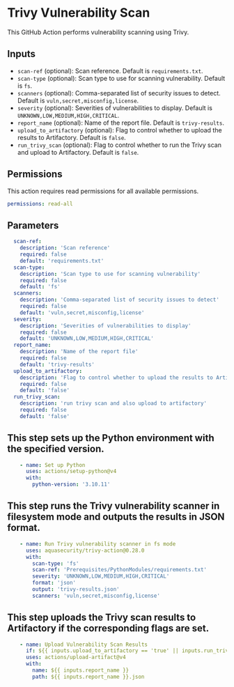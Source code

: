 # Trivy Vulnerability Scan

This GitHub Action performs vulnerability scanning using Trivy.

## Inputs

- `scan-ref` (optional): Scan reference. Default is `requirements.txt`.
- `scan-type` (optional): Scan type to use for scanning vulnerability. Default is `fs`.
- `scanners` (optional): Comma-separated list of security issues to detect. Default is `vuln,secret,misconfig,license`.
- `severity` (optional): Severities of vulnerabilities to display. Default is `UNKNOWN,LOW,MEDIUM,HIGH,CRITICAL`.
- `report_name` (optional): Name of the report file. Default is `trivy-results`.
- `upload_to_artifactory` (optional): Flag to control whether to upload the results to Artifactory. Default is `false`.
- `run_trivy_scan` (optional): Flag to control whether to run the Trivy scan and upload to Artifactory. Default is `false`.

## Permissions

This action requires read permissions for all available permissions.
```yaml
permissions: read-all
```

## Parameters

```yaml
  scan-ref:
    description: 'Scan reference'
    required: false
    default: 'requirements.txt'
  scan-type:
    description: 'Scan type to use for scanning vulnerability'
    required: false
    default: 'fs'
  scanners:
    description: 'Comma-separated list of security issues to detect'
    required: false
    default: 'vuln,secret,misconfig,license'
  severity:
    description: 'Severities of vulnerabilities to display'
    required: false
    default: 'UNKNOWN,LOW,MEDIUM,HIGH,CRITICAL'
  report_name:
    description: 'Name of the report file'
    required: false
    default: 'trivy-results'
  upload_to_artifactory:
    description: 'Flag to control whether to upload the results to Artifactory'
    required: false
    default: 'false'
  run_trivy_scan:
    description: 'run trivy scan and also upload to artifactory'
    required: false
    default: 'false'
```

## This step sets up the Python environment with the specified version.
```yaml    
    - name: Set up Python
      uses: actions/setup-python@v4
      with:
        python-version: '3.10.11'
```

## This step runs the Trivy vulnerability scanner in filesystem mode and outputs the results in JSON format.
```yaml
    - name: Run Trivy vulnerability scanner in fs mode
      uses: aquasecurity/trivy-action@0.28.0
      with:
        scan-type: 'fs'
        scan-ref: 'Prerequisites/PythonModules/requirements.txt'
        severity: 'UNKNOWN,LOW,MEDIUM,HIGH,CRITICAL'
        format: 'json'
        output: 'trivy-results.json'
        scanners: 'vuln,secret,misconfig,license'                                        
```

## This step uploads the Trivy scan results to Artifactory if the corresponding flags are set.
```yaml
    - name: Upload Vulnerability Scan Results
      if: ${{ inputs.upload_to_artifactory == 'true' || inputs.run_trivy_scan == 'true' }}
      uses: actions/upload-artifact@v4
      with:
        name: ${{ inputs.report_name }}
        path: ${{ inputs.report_name }}.json
```